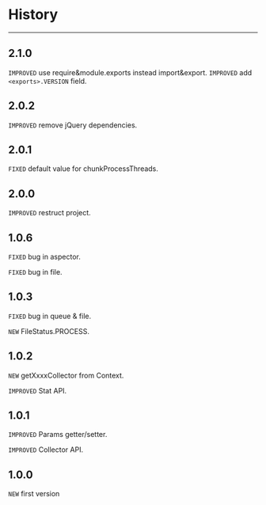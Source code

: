 # History

------------

## 2.1.0

`IMPROVED` use require&module.exports instead import&export.
`IMPROVED` add `<exports>.VERSION` field.

## 2.0.2

`IMPROVED` remove jQuery dependencies.

## 2.0.1

`FIXED` default value for chunkProcessThreads.

## 2.0.0

`IMPROVED` restruct project.

## 1.0.6

`FIXED` bug in aspector.

`FIXED` bug in file.

## 1.0.3

`FIXED` bug in queue & file.

`NEW` FileStatus.PROCESS.

## 1.0.2

`NEW` getXxxxCollector from Context.

`IMPROVED` Stat API.

## 1.0.1

`IMPROVED` Params getter/setter.

`IMPROVED` Collector API.

## 1.0.0

`NEW` first version